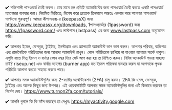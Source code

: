 


✔ শক্তিশালী পাসওয়ার্ড তৈরী করুন। তার মানে হল প্রতিটি অ্যাকাউন্টের জন্য পাসওয়ার্ড তৈরী করতে একটি পাসওয়ার্ড ম্যানেজার ব্যবহার করা। নিয়মিত ভিত্তিতে, বিশেষ করে প্রত্যেক তিনমাসে অন্ততঃ একবার করে আপনার পাসওয়ার্ড পাল্টানো গুরুত্বপূর্ণ। আমরা কীপাসএক্স-র (keepassX) জন্য https://www.keepassx.org/downloads, 1পাসওয়ার্ডরে (1password) জন্য https://1password.com/ এবং লাস্টপাস (lastpass) এর জন্য www.lastpass.com অনুমোদন করি। 

✔ আপনার ইমেল, ফেসবুক, ট্যুইটার, ইনস্টাগ্রাম এবং স্ন্যাপচ্যাট অ্যাকাউন্ট ভাগ ভাগ করুন। আপনার পরিবার, ব্যক্তিগত এবং রাজনৈতিক পরিচিতদের জন্য আলাদা অ্যাকাউন্ট রাখুন। কোন পরিচিতকে ছাপিয়ে না যাওয়ার ব্যাপারে সতর্ক থাকুন। এগুলি যাতে ভিন্ন ইমেল ও বার্নার ফোন নম্বর দিয়ে সেট আপ করা হয় তা নিশ্চিত করুন। বিবিধ অ্যাকাউন্ট গড়ায় সাহায্য চাই? riseup.net এবং বার্নার অ্যাপের (burner app) মত ইমেল পরিষেবা ব্যবহার করুন যা আপনাকে পৃথক পরিচিতি আলাদা করতে সাহায্য করতে পারে।

✔ আপনার সমস্ত অ্যাকাউন্টগুলির জন্য 2-ফ্যাক্টর অথেন্টিকেশন (2FA) চালু করুন। 2FA জি-মেল, ফেসবুক, ট্যুইটার এবং অনেক কিছুর জন্য উপলব্ধ। এই ওয়েবসাইটটি আপনার সমস্ত অ্যাকাউন্টগুলির জন্য এটি কিভাবে করবেন তা নির্দেশ দেয়। https://www.turnon2fa.com/tutorials/

✔ আপনি গুগলে কি কি ফাঁস করছেন তা দেখুন: https://myactivity.google.com
